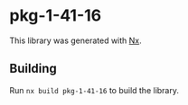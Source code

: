 # pkg-1-41-16

This library was generated with [Nx](https://nx.dev).

## Building

Run `nx build pkg-1-41-16` to build the library.
